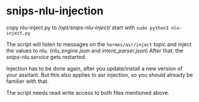 # snips-nlu-injection

copy nlu-inject.py to _/opt/snips-nlu-inject/_
start with `sudo python3 nlu-inject.py`

The script will listen to messages on the `hermes/asr/inject` topic
and inject the values to nlu. (_nlu_engine.json_ and _intent_parser.json_)
After that, the _snips-nlu.service_ gets restarted.

Injection has to be done again, after you update/install a new version of your assitant.
But this also applies to asr injection, so you should already be familier with that.

The script needs read write access to both files mentioned above.
